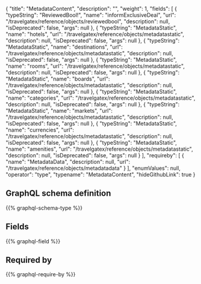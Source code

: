 {
  "title": "MetadataContent",
  "description": "",
  "weight": 1,
  "fields": [
    {
      "typeString": "ReviewedBool!",
      "name": "informExclusiveDeal",
      "url": "/travelgatex/reference/objects/reviewedbool",
      "description": null,
      "isDeprecated": false,
      "args": null
    },
    {
      "typeString": "MetadataStatic",
      "name": "hotels",
      "url": "/travelgatex/reference/objects/metadatastatic",
      "description": null,
      "isDeprecated": false,
      "args": null
    },
    {
      "typeString": "MetadataStatic",
      "name": "destinations",
      "url": "/travelgatex/reference/objects/metadatastatic",
      "description": null,
      "isDeprecated": false,
      "args": null
    },
    {
      "typeString": "MetadataStatic",
      "name": "rooms",
      "url": "/travelgatex/reference/objects/metadatastatic",
      "description": null,
      "isDeprecated": false,
      "args": null
    },
    {
      "typeString": "MetadataStatic",
      "name": "boards",
      "url": "/travelgatex/reference/objects/metadatastatic",
      "description": null,
      "isDeprecated": false,
      "args": null
    },
    {
      "typeString": "MetadataStatic",
      "name": "categories",
      "url": "/travelgatex/reference/objects/metadatastatic",
      "description": null,
      "isDeprecated": false,
      "args": null
    },
    {
      "typeString": "MetadataStatic",
      "name": "markets",
      "url": "/travelgatex/reference/objects/metadatastatic",
      "description": null,
      "isDeprecated": false,
      "args": null
    },
    {
      "typeString": "MetadataStatic",
      "name": "currencies",
      "url": "/travelgatex/reference/objects/metadatastatic",
      "description": null,
      "isDeprecated": false,
      "args": null
    },
    {
      "typeString": "MetadataStatic",
      "name": "amenities",
      "url": "/travelgatex/reference/objects/metadatastatic",
      "description": null,
      "isDeprecated": false,
      "args": null
    }
  ],
  "requireby": [
    {
      "name": "MetadataData",
      "description": null,
      "url": "/travelgatex/reference/objects/metadatadata"
    }
  ],
  "enumValues": null,
  "operator": "type",
  "typename": "MetadataContent",
  "hideGithubLink": true
}
## GraphQL schema definition

{{% graphql-schema-type %}}

## Fields

{{% graphql-field %}}

## Required by

{{% graphql-require-by %}}
